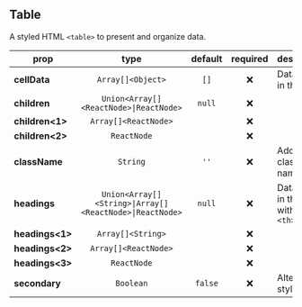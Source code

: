 ## Table

A styled HTML `<table>` to present and organize data.

prop | type | default | required | description
---- | :----: | :-------: | :--------: | -----------
**cellData** | `Array[]<Object>` | `[]` | :x: | Data goes in the `<td>`
**children** | `Union<Array[]<ReactNode>\|ReactNode>` | `null` | :x: | 
**children<1>** | `Array[]<ReactNode>` |  | :x: | 
**children<2>** | `ReactNode` |  | :x: | 
**className** | `String` | `''` | :x: | Additional class names
**headings** | `Union<Array[]<String>\|Array[]<ReactNode>\|ReactNode>` | `null` | :x: | Data goes in the row with the `<th>`
**headings<1>** | `Array[]<String>` |  | :x: | 
**headings<2>** | `Array[]<ReactNode>` |  | :x: | 
**headings<3>** | `ReactNode` |  | :x: | 
**secondary** | `Boolean` | `false` | :x: | Alternative styling


